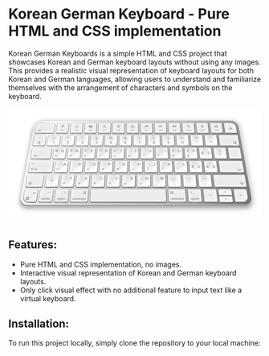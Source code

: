 # Korean German Keyboard - Pure HTML and CSS implementation

Korean German Keyboards is a simple HTML and CSS project that showcases Korean and German keyboard layouts without using any images. This provides a realistic visual representation of keyboard layouts for both Korean and German languages, allowing users to understand and familiarize themselves with the arrangement of characters and symbols on the keyboard.

![Keyboard Screenshot](screenshots/keyboard_screenshot.png)

## Features:
- Pure HTML and CSS implementation, no images.
- Interactive visual representation of Korean and German keyboard layouts.
- Only click visual effect with no additional feature to input text like a virtual keyboard.

## Installation:
To run this project locally, simply clone the repository to your local machine:

